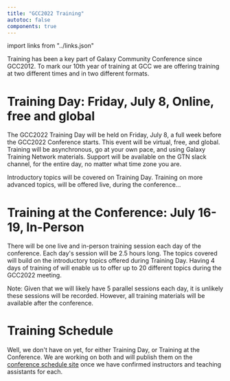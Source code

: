 ```yaml
---
title: "GCC2022 Training"
autotoc: false
components: true
---
```


import links from "../links.json"
<link-box :links="links" />

Training has been a key part of Galaxy Community Conference since GCC2012.  To mark our 10th year of training at GCC we are offering training at two different times and in two different formats.

# Training Day: Friday, July 8, Online, free and global

The GCC2022 Training Day will be held on Friday, July 8, a full week before the GCC2022 Conference starts. This event will be virtual, free, and global. Training will be asynchronous, go at your own pace, and using Galaxy Training Network materials. Support will be available on the GTN slack channel, for the entire day, no matter what time zone you are.

Introductory topics will be covered on Training Day. Training on more advanced topics, will be offered live, during the conference...

# Training at the Conference: July 16-19, In-Person

There will be one live and in-person training session each day of the conference.  Each day's session will be 2.5 hours long.  The topics covered will build on the introductory topics offered during Training Day.  Having 4 days of training of will enable us to offer up to 20 different topics during the GCC2022 meeting.

Note: Given that we will likely have 5 parallel sessions each day, it is unlikely these sessions will be recorded.  However, all training materials will be available after the conference.

# Training Schedule

Well, we don't have on yet, for either Training Day, or Training at the Conference.  We are working on both and will publish them on the [conference schedule site](https://gcc2022.sched.com/) once we have confirmed instructors and teaching assistants for each.

